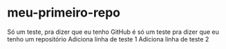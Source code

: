 # meu-primeiro-repo
Só um teste, pra dizer que eu tenho GitHub
é só um teste pra dizer que eu tenho um repositório
Adiciona linha de teste 1
Adiciona linha de teste 2
